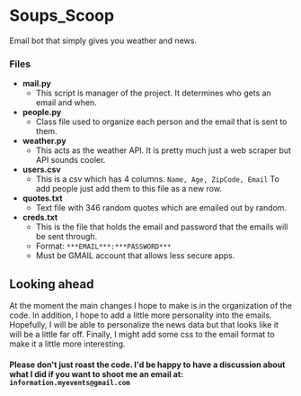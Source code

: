 # Soups_Scoop
Email bot that simply gives you weather and news.


### Files
* **mail.py**
    * This script is manager of the project. It determines who gets an email and when.
* **people.py**
    * Class file used to organize each person and the email that is sent to them.
* **weather.py**
    * This acts as the weather API. It is pretty much just a web scraper but API sounds cooler.
* **users.csv**
    * This is a csv which has 4 columns. `Name, Age, ZipCode, Email` To add people just add them to this file as a new row.
* **quotes.txt**
    * Text file with 346 random quotes which are emailed out by random.
* **creds.txt**
    * This is the file that holds the email and password that the emails will be sent through. 
    * Format: `***EMAIL***:***PASSWORD***`
     * Must be GMAIL account that allows less secure apps.
    
## Looking ahead
At the moment the main changes I hope to make is in the organization of the code. In addition, I hope to add a little more personality into the emails. Hopefully, I will be able to personalize the news data but that looks like it will be a little far off. Finally, I might add some css to the email format to make it a little more interesting.

#### Please don't just roast the code. I'd be happy to have a discussion about what I did if you want to shoot me an email at: `information.myevents@gmail.com`
